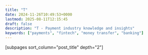 ```yaml
---
title: "T"
date: 2024-11-26T10:49:53+0000
lastmod: 2025-08-11T12:15:45
draft: false
description: "T - Payment industry knowledge and insights"
keywords: ["payments", "fintech", "money transfer", "banking"]
---
```


[subpages sort_column="post_title" depth="2"]